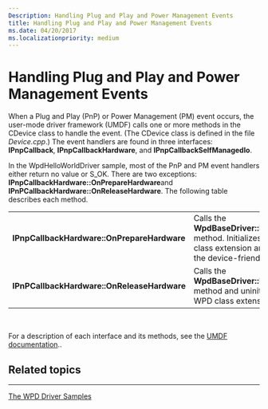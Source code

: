 ```yaml
---
Description: Handling Plug and Play and Power Management Events
title: Handling Plug and Play and Power Management Events
ms.date: 04/20/2017
ms.localizationpriority: medium
---
```


# Handling Plug and Play and Power Management Events


When a Plug and Play (PnP) or Power Management (PM) event occurs, the user-mode driver framework (UMDF) calls one or more methods in the CDevice class to handle the event. (The CDevice class is defined in the file *Device.cpp*.) The event handlers are found in three interfaces: **IPnpCallback**, **IPnpCallbackHardware**, and **IPnpCallbackSelfManagedIo**.

In the WpdHelloWorldDriver sample, most of the PnP and PM event handlers either return no value or S\_OK. There are two exceptions: **IPnpCallbackHardware::OnPrepareHardware**and **IPnPCallbackHardware::OnReleaseHardware**. The following table describes each method.

|                                             |                                                                                                                           |
|---------------------------------------------|---------------------------------------------------------------------------------------------------------------------------|
| **IPnpCallbackHardware::OnPrepareHardware** | Calls the **WpdBaseDriver::Initialize** method. Initializes the WPD class extension and updates the device-friendly name. |
| **IPnPCallbackHardware::OnReleaseHardware** | Calls the **WpdBaseDriver::Uninitialize** method and uninitializes the WPD class extension.                               |

 

For a description of each interface and its methods, see the [UMDF documentation](http://go.microsoft.com/fwlink/p/?linkid=153678)..

## <span id="related_topics"></span>Related topics


****
[The WPD Driver Samples](the-wpd-driver-samples.md)

 

 





